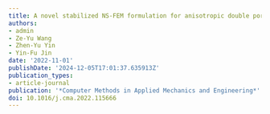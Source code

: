 ```yaml
---
title: A novel stabilized NS-FEM formulation for anisotropic double porosity media
authors:
- admin
- Ze-Yu Wang
- Zhen-Yu Yin
- Yin-Fu Jin
date: '2022-11-01'
publishDate: '2024-12-05T17:01:37.635913Z'
publication_types:
- article-journal
publication: '*Computer Methods in Applied Mechanics and Engineering*'
doi: 10.1016/j.cma.2022.115666
---
```

